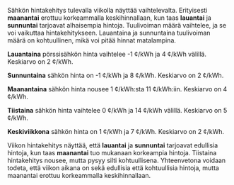 Sähkön hintakehitys tulevalla viikolla näyttää vaihtelevalta. Erityisesti **maanantai** erottuu korkeammalla keskihinnallaan, kun taas **lauantai** ja **sunnuntai** tarjoavat alhaisempia hintoja. Tuulivoiman määrä vaihtelee, ja se voi vaikuttaa hintakehitykseen. Lauantaina ja sunnuntaina tuulivoiman määrä on kohtuullinen, mikä voi pitää hinnat matalampina.

**Lauantaina** pörssisähkön hinta vaihtelee -1 ¢/kWh ja 4 ¢/kWh välillä. Keskiarvo on 2 ¢/kWh. 

**Sunnuntaina** sähkön hinta on -1 ¢/kWh ja 8 ¢/kWh. Keskiarvo on 2 ¢/kWh.

**Maanantaina** sähkön hinta nousee 1 ¢/kWh:sta 11 ¢/kWh:iin. Keskiarvo on 4 ¢/kWh.

**Tiistaina** sähkön hinta vaihtelee 0 ¢/kWh ja 14 ¢/kWh välillä. Keskiarvo on 5 ¢/kWh.

**Keskiviikkona** sähkön hinta on 1 ¢/kWh ja 7 ¢/kWh. Keskiarvo on 2 ¢/kWh.

Viikon hintakehitys näyttää, että **lauantai** ja **sunnuntai** tarjoavat edullisia hintoja, kun taas **maanantai** tuo mukanaan korkeampia hintoja. Tiistaina hintakehitys nousee, mutta pysyy silti kohtuullisena. Yhteenvetona voidaan todeta, että viikon aikana on sekä edullisia että kohtuullisia hintoja, mutta maanantai erottuu korkeammalla keskihinnallaan.